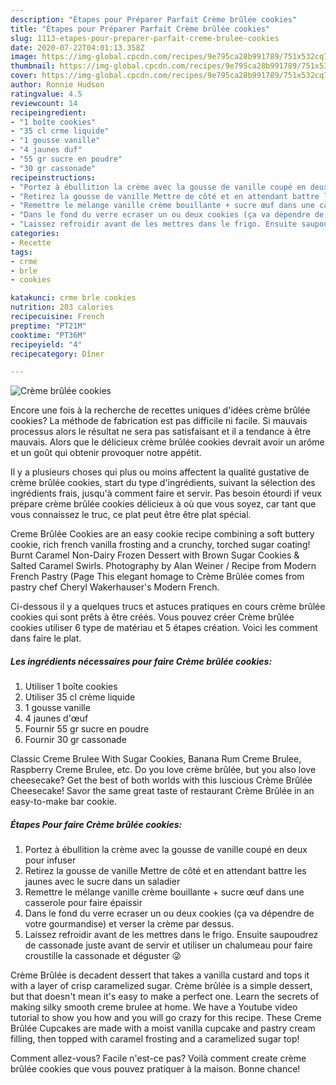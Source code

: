 ```yaml
---
description: "Étapes pour Préparer Parfait Crème brûlée cookies"
title: "Étapes pour Préparer Parfait Crème brûlée cookies"
slug: 1113-etapes-pour-preparer-parfait-creme-brulee-cookies
date: 2020-07-22T04:01:13.358Z
image: https://img-global.cpcdn.com/recipes/9e795ca28b991789/751x532cq70/creme-brulee-cookies-photo-principale-de-la-recette.jpg
thumbnail: https://img-global.cpcdn.com/recipes/9e795ca28b991789/751x532cq70/creme-brulee-cookies-photo-principale-de-la-recette.jpg
cover: https://img-global.cpcdn.com/recipes/9e795ca28b991789/751x532cq70/creme-brulee-cookies-photo-principale-de-la-recette.jpg
author: Ronnie Hudson
ratingvalue: 4.5
reviewcount: 14
recipeingredient:
- "1 boîte cookies"
- "35 cl crme liquide"
- "1 gousse vanille"
- "4 jaunes duf"
- "55 gr sucre en poudre"
- "30 gr cassonade"
recipeinstructions:
- "Portez à ébullition la crème avec la gousse de vanille coupé en deux pour infuser"
- "Retirez la gousse de vanille Mettre de côté et en attendant battre les jaunes avec le sucre dans un saladier"
- "Remettre le mélange vanille crème bouillante + sucre œuf dans une casserole pour faire épaissir"
- "Dans le fond du verre ecraser un ou deux cookies (ça va dépendre de votre gourmandise) et verser la crème par dessus."
- "Laissez refroidir avant de les mettres dans le frigo. Ensuite saupoudrez de cassonade juste avant de servir et utiliser un chalumeau pour faire croustille la cassonade et déguster 😜"
categories:
- Recette
tags:
- crme
- brle
- cookies

katakunci: crme brle cookies 
nutrition: 203 calories
recipecuisine: French
preptime: "PT21M"
cooktime: "PT36M"
recipeyield: "4"
recipecategory: Dîner

---
```



![Crème brûlée cookies](https://img-global.cpcdn.com/recipes/9e795ca28b991789/751x532cq70/creme-brulee-cookies-photo-principale-de-la-recette.jpg)

Encore une fois à la recherche de recettes uniques d'idées crème brûlée cookies? La méthode de fabrication est pas difficile ni facile. Si mauvais processus alors le résultat ne sera pas satisfaisant et il a tendance à être mauvais. Alors que le délicieux crème brûlée cookies devrait avoir un arôme et un goût qui obtenir provoquer notre appétit.

Il y a plusieurs choses qui plus ou moins affectent la qualité gustative de crème brûlée cookies, start du type d'ingrédients, suivant la sélection des ingrédients frais, jusqu'à comment faire et servir. Pas besoin étourdi if veux prépare crème brûlée cookies délicieux à où que vous soyez, car tant que vous connaissez le truc, ce plat peut être être plat spécial.

Creme Brûlée Cookies are an easy cookie recipe combining a soft buttery cookie, rich french vanilla frosting and a crunchy, torched sugar coating! Burnt Caramel Non-Dairy Frozen Dessert with Brown Sugar Cookies &amp; Salted Caramel Swirls. Photography by Alan Weiner / Recipe from Modern French Pastry (Page This elegant homage to Crème Brûlée comes from pastry chef Cheryl Wakerhauser&#39;s Modern French.


Ci-dessous il y a quelques trucs et astuces pratiques en cours crème brûlée cookies qui sont prêts à être créés. Vous pouvez créer Crème brûlée cookies utiliser 6 type de matériau et 5 étapes création. Voici les comment dans faire le plat.

<!--inarticleads1-->

##### Les ingrédients nécessaires pour faire Crème brûlée cookies:

1. Utiliser 1 boîte cookies
1. Utiliser 35 cl crème liquide
1.  1 gousse vanille
1.  4 jaunes d&#39;œuf
1. Fournir 55 gr sucre en poudre
1. Fournir 30 gr cassonade


Classic Creme Brulee With Sugar Cookies, Banana Rum Creme Brulee, Raspberry Creme Brulee, etc. Do you love crème brûlée, but you also love cheesecake? Get the best of both worlds with this luscious Crème Brûlée Cheesecake! Savor the same great taste of restaurant Crème Brûlée in an easy-to-make bar cookie. 

<!--inarticleads2-->

##### Étapes Pour faire Crème brûlée cookies:

1. Portez à ébullition la crème avec la gousse de vanille coupé en deux pour infuser
1. Retirez la gousse de vanille Mettre de côté et en attendant battre les jaunes avec le sucre dans un saladier
1. Remettre le mélange vanille crème bouillante + sucre œuf dans une casserole pour faire épaissir
1. Dans le fond du verre ecraser un ou deux cookies (ça va dépendre de votre gourmandise) et verser la crème par dessus.
1. Laissez refroidir avant de les mettres dans le frigo. Ensuite saupoudrez de cassonade juste avant de servir et utiliser un chalumeau pour faire croustille la cassonade et déguster 😜


Crème Brûlée is decadent dessert that takes a vanilla custard and tops it with a layer of crisp caramelized sugar. Crème brûlée is a simple dessert, but that doesn&#39;t mean it&#39;s easy to make a perfect one. Learn the secrets of making silky smooth creme brulee at home. We have a Youtube video tutorial to show you how and you will go crazy for this recipe. These Creme Brûlée Cupcakes are made with a moist vanilla cupcake and pastry cream filling, then topped with caramel frosting and a caramelized sugar top! 


Comment allez-vous? Facile n'est-ce pas? Voilà comment create crème brûlée cookies que vous pouvez pratiquer à la maison. Bonne chance!
